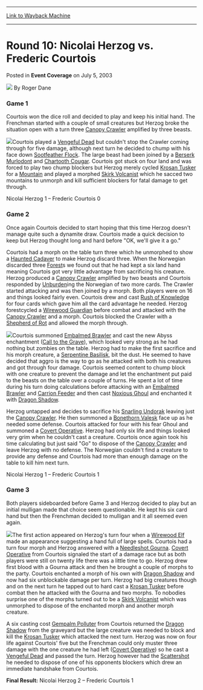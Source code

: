 
---
[Link to Wayback Machine](https://web.archive.org/web/20171030063803/https://magic.wizards.com/en/articles/archive/event-coverage/round-10-nicolai-herzog-vs-frederic-courtois-2003-07-05)

[_metadata_:author]:- "Roger Dane"
[_metadata_:description]:- "Game 1Courtois won the dice roll and decided to play and keep his initial hand. The Frenchman started with a couple of small creatures but Herzog broke the situation open with a turn three Canopy Crawler amplified by three beasts."
[_metadata_:generator]:- "Drupal 7 (http://drupal.org)"
[_metadata_:node]:- "769676"
[_metadata_:publish_date]:- "2003-07-05"
[_metadata_:source]:- "div-main-content"
[_metadata_:title]:- "Round 10: Nicolai Herzog vs. Frederic Courtois"
[_metadata_:wayback_capture_timestamp]:- "2017-10-30 06:38:03"
[_metadata_:wayback_raw_url]:- "https://web.archive.org/web/20171030063803id_/https://magic.wizards.com/en/articles/archive/event-coverage/round-10-nicolai-herzog-vs-frederic-courtois-2003-07-05"
[_metadata_:wayback_url]:- "https://magic.wizards.com/en/articles/archive/event-coverage/round-10-nicolai-herzog-vs-frederic-courtois-2003-07-05"
---


Round 10: Nicolai Herzog vs. Frederic Courtois
==============================================



 Posted in **Event Coverage**
 on July 5, 2003 






![](https://media.magic.wizards.com/styles/auth_small/public/generic-avatar-150_585.png)
By Roger Dane











### Game 1

Courtois won the dice roll and decided to play and keep his initial hand. The Frenchman started with a couple of small creatures but Herzog broke the situation open with a turn three [Canopy Crawler](http://gatherer.wizards.com/Pages/Card/Details.aspx?name=Canopy+Crawler) amplified by three beasts.

![](https://media.magic.wizards.com/image_legacy_migration/sideboard/images/euro03/a899.jpg)Courtois played a [Vengeful Dead](http://gatherer.wizards.com/Pages/Card/Details.aspx?name=Vengeful+Dead) but couldn't stop the Crawler coming through for five damage, although next turn he decided to chump with his face down [Sootfeather Flock](http://gatherer.wizards.com/Pages/Card/Details.aspx?name=Sootfeather+Flock). The large beast had been joined by a [Berserk Murlodont](http://gatherer.wizards.com/Pages/Card/Details.aspx?name=Berserk+Murlodont) and [Chartooth Cougar](http://gatherer.wizards.com/Pages/Card/Details.aspx?name=Chartooth+Cougar). Courtois got stuck on four land and was forced to play two chump blockers but Herzog merely cycled [Krosan Tusker](http://gatherer.wizards.com/Pages/Card/Details.aspx?name=Krosan+Tusker) for a [Mountain](http://gatherer.wizards.com/Pages/Card/Details.aspx?name=Mountain) and played a morphed [Skirk Volcanist](http://gatherer.wizards.com/Pages/Card/Details.aspx?name=Skirk+Volcanist) which he sacced two mountains to unmorph and kill sufficient blockers for fatal damage to get through.

Nicolai Herzog 1 – Frederic Courtois 0 

### Game 2

Once again Courtois decided to start hoping that this time Herzog doesn't manage quite such a dynamite draw. Courtois made a quick decision to keep but Herzog thought long and hard before "OK, we'll give it a go."

Courtois had a morph on the table turn three which he unmorphed to show a [Haunted Cadaver](http://gatherer.wizards.com/Pages/Card/Details.aspx?name=Haunted+Cadaver) to make Herzog discard three. When the Norwegian discarded three [Forest](http://gatherer.wizards.com/Pages/Card/Details.aspx?name=Forest)s we found out that he had kept a six land hand meaning Courtois got very little advantage from sacrificing his creature. Herzog produced a [Canopy Crawler](http://gatherer.wizards.com/Pages/Card/Details.aspx?name=Canopy+Crawler) amplified by two beasts and Courtois responded by [Unburden](http://gatherer.wizards.com/Pages/Card/Details.aspx?name=Unburden)ing the Norwegian of two more cards. The Crawler started attacking and was then joined by a morph. Both players were on 16 and things looked fairly even. Courtois drew and cast [Rush of Knowledge](http://gatherer.wizards.com/Pages/Card/Details.aspx?name=Rush+of+Knowledge) for four cards which gave him all the card advantage he needed. Herzog forestcycled a [Wirewood Guardian](http://gatherer.wizards.com/Pages/Card/Details.aspx?name=Wirewood+Guardian) before combat and attacked with the [Canopy Crawler](http://gatherer.wizards.com/Pages/Card/Details.aspx?name=Canopy+Crawler) and a morph. Courtois blocked the Crawler with a [Shepherd of Rot](http://gatherer.wizards.com/Pages/Card/Details.aspx?name=Shepherd+of+Rot) and allowed the morph through.

![](https://media.magic.wizards.com/image_legacy_migration/sideboard/images/euro03/a901.jpg)Courtois summoned [Embalmed Brawler](http://gatherer.wizards.com/Pages/Card/Details.aspx?name=Embalmed+Brawler) and cast the new Abyss enchantment ([Call to the Grave](http://gatherer.wizards.com/Pages/Card/Details.aspx?name=Call+to+the+Grave)), which looked very strong as he had nothing but zombies on the table. Herzog had to make the first sacrifice and his morph creature, a [Serpentine Basilisk](http://gatherer.wizards.com/Pages/Card/Details.aspx?name=Serpentine+Basilisk), bit the dust. He seemed to have decided that aggro is the way to go as he attacked with both his creatures and got through four damage. Courtois seemed content to chump block with one creature to prevent the damage and let the enchantment put paid to the beasts on the table over a couple of turns. He spent a lot of time during his turn doing calculations before attacking with an [Embalmed Brawler](http://gatherer.wizards.com/Pages/Card/Details.aspx?name=Embalmed+Brawler) and [Carrion Feeder](http://gatherer.wizards.com/Pages/Card/Details.aspx?name=Carrion+Feeder) and then cast [Noxious Ghoul](http://gatherer.wizards.com/Pages/Card/Details.aspx?name=Noxious+Ghoul) and enchanted it with [Dragon Shadow](http://gatherer.wizards.com/Pages/Card/Details.aspx?name=Dragon+Shadow).

Herzog untapped and decides to sacrifice his [Snarling Undorak](http://gatherer.wizards.com/Pages/Card/Details.aspx?name=Snarling+Undorak) leaving just the [Canopy Crawler](http://gatherer.wizards.com/Pages/Card/Details.aspx?name=Canopy+Crawler). He then summoned a [Bonethorn Valesk](http://gatherer.wizards.com/Pages/Card/Details.aspx?name=Bonethorn+Valesk) face up as he needed some defense. Courtois attacked for four with his fear Ghoul and summoned a [Covert Operative](http://gatherer.wizards.com/Pages/Card/Details.aspx?name=Covert+Operative). Herzog had only six life and things looked very grim when he couldn't cast a creature. Courtois once again took his time calculating but just said "Go" to dispose of the [Canopy Crawler](http://gatherer.wizards.com/Pages/Card/Details.aspx?name=Canopy+Crawler) and leave Herzog with no defense. The Norwegian couldn't find a creature to provide any defense and Courtois had more than enough damage on the table to kill him next turn.

Nicolai Herzog 1 – Frederic Courtois 1 

### Game 3

Both players sideboarded before Game 3 and Herzog decided to play but an initial mulligan made that choice seem questionable. He kept his six card hand but then the Frenchman decided to mulligan and it all seemed even again.

![](https://media.magic.wizards.com/image_legacy_migration/sideboard/images/euro03/a900.jpg)The first action appeared on Herzog's turn four when a [Wirewood Elf](http://gatherer.wizards.com/Pages/Card/Details.aspx?name=Wirewood+Elf) made an appearance suggesting a hand full of large spells. Courtois had a turn four morph and Herzog answered with a [Needleshot Gourna](http://gatherer.wizards.com/Pages/Card/Details.aspx?name=Needleshot+Gourna). [Covert Operative](http://gatherer.wizards.com/Pages/Card/Details.aspx?name=Covert+Operative) from Courtois signaled the start of a damage race but as both players were still on twenty life there was a little time to go. Herzog drew first blood with a Gourna attack and then he brought a couple of morphs to the party. Courtois enchanted a morph of his own with [Dragon Shadow](http://gatherer.wizards.com/Pages/Card/Details.aspx?name=Dragon+Shadow) and now had six unblockable damage per turn. Herzog had big creatures though and on the next turn he tapped out to hard cast a [Krosan Tusker](http://gatherer.wizards.com/Pages/Card/Details.aspx?name=Krosan+Tusker) before combat then he attacked with the Gourna and two morphs. To nobodies surprise one of the morphs turned out to be a [Skirk Volcanist](http://gatherer.wizards.com/Pages/Card/Details.aspx?name=Skirk+Volcanist) which was unmorphed to dispose of the enchanted morph and another morph creature.

A six casting cost [Gempalm Polluter](http://gatherer.wizards.com/Pages/Card/Details.aspx?name=Gempalm+Polluter) from Courtois returned the [Dragon Shadow](http://gatherer.wizards.com/Pages/Card/Details.aspx?name=Dragon+Shadow) from the graveyard but the large creature was needed to block and kill the [Krosan Tusker](http://gatherer.wizards.com/Pages/Card/Details.aspx?name=Krosan+Tusker) which attacked the next turn. Herzog was now on four life against Courtois' five but the Frenchman could only muster three damage with the one creature he had left ([Covert Operative](http://gatherer.wizards.com/Pages/Card/Details.aspx?name=Covert+Operative)) so he cast a [Vengeful Dead](http://gatherer.wizards.com/Pages/Card/Details.aspx?name=Vengeful+Dead) and passed the turn. Herzog however had the [Scattershot](http://gatherer.wizards.com/Pages/Card/Details.aspx?name=Scattershot) he needed to dispose of one of his opponents blockers which drew an immediate handshake from Courtois.

**Final Result:** Nicolai Herzog 2 – Frederic Courtois 1








